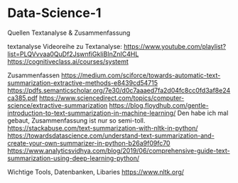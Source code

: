 # Data-Science-1


Quellen Textanalyse & Zusammenfassung

textanalyse
Videoreihe zu Textanalyse:
https://www.youtube.com/playlist?list=PLQVvvaa0QuDf2JswnfiGkliBInZnIC4HL
https://cognitiveclass.ai/courses/systemt

Zusammenfassen
https://medium.com/sciforce/towards-automatic-text-summarization-extractive-methods-e8439cd54715
https://pdfs.semanticscholar.org/7e30/d0c7aaaed7fa2d04fc8cc0fd3af8e24ca385.pdf
https://www.sciencedirect.com/topics/computer-science/extractive-summarization
https://blog.floydhub.com/gentle-introduction-to-text-summarization-in-machine-learning/ Den habe ich mal gebaut, Zusammenfassung ist nur so semi-toll.
https://stackabuse.com/text-summarization-with-nltk-in-python/
https://towardsdatascience.com/understand-text-summarization-and-create-your-own-summarizer-in-python-b26a9f09fc70
https://www.analyticsvidhya.com/blog/2019/06/comprehensive-guide-text-summarization-using-deep-learning-python/

Wichtige Tools, Datenbanken, Libaries
https://www.nltk.org/
